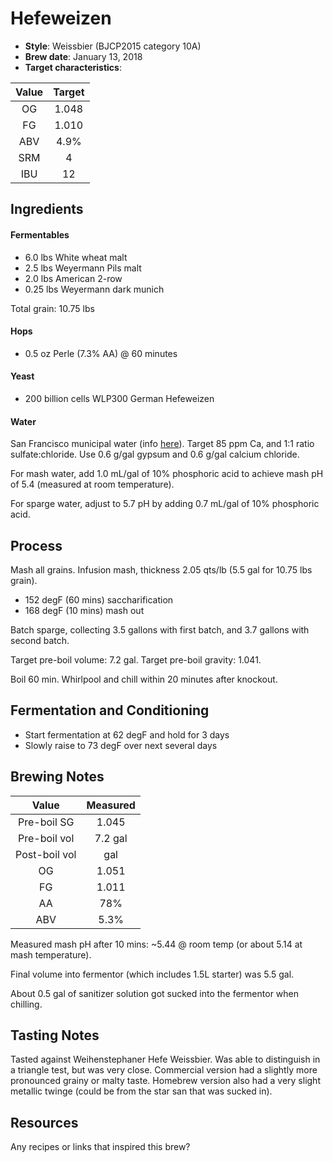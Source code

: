 # Hefeweizen

* **Style**: Weissbier (BJCP2015 category 10A)
* **Brew date**: January 13, 2018
* **Target characteristics**: 

| Value      | Target |
| :--------: |:------:|
| OG         | 1.048  | 
| FG         | 1.010  | 
| ABV        | 4.9%   |   
| SRM        | 4      |   
| IBU        | 12     |   

## Ingredients

#### Fermentables

* 6.0 lbs White wheat malt
* 2.5 lbs Weyermann Pils malt
* 2.0 lbs American 2-row
* 0.25 lbs Weyermann dark munich

Total grain: 10.75 lbs

#### Hops

* 0.5 oz Perle (7.3% AA) @ 60 minutes

#### Yeast

* 200 billion cells WLP300 German Hefeweizen

#### Water

San Francisco municipal water (info [here](/docs/water.md)). Target 85 ppm Ca, and 1:1 ratio sulfate:chloride. Use 0.6 g/gal gypsum and 0.6 g/gal calcium chloride.

For mash water, add 1.0 mL/gal of 10% phosphoric acid to achieve mash pH of 5.4 (measured at room temperature).

For sparge water, adjust to 5.7 pH by adding 0.7 mL/gal of 10% phosphoric acid.

## Process

Mash all grains. Infusion mash, thickness 2.05 qts/lb (5.5 gal for 10.75 lbs grain).

* 152 degF (60 mins) saccharification
* 168 degF (10 mins) mash out

Batch sparge, collecting 3.5 gallons with first batch, and 3.7 gallons with second batch.

Target pre-boil volume: 7.2 gal. Target pre-boil gravity: 1.041.

Boil 60 min. Whirlpool and chill within 20 minutes after knockout.

## Fermentation and Conditioning

* Start fermentation at 62 degF and hold for 3 days
* Slowly raise to 73 degF over next several days

## Brewing Notes

| Value         | Measured  |
| :-----------: |:---------:|
| Pre-boil SG   | 1.045     |
| Pre-boil vol  | 7.2 gal   |
| Post-boil vol | gal   |
| OG            | 1.051     | 
| FG            | 1.011     | 
| AA            | 78%       | 
| ABV           | 5.3%      | 

Measured mash pH after 10 mins: ~5.44 @ room temp (or about 5.14 at mash temperature).

Final volume into fermentor (which includes 1.5L starter) was 5.5 gal.

About 0.5 gal of sanitizer solution got sucked into the fermentor when chilling.

## Tasting Notes

Tasted against Weihenstephaner Hefe Weissbier. Was able to distinguish in a triangle test, but was very close. Commercial version had a slightly more pronounced grainy or malty taste. Homebrew version also had a very slight metallic twinge (could be from the star san that was sucked in).

## Resources

Any recipes or links that inspired this brew?
